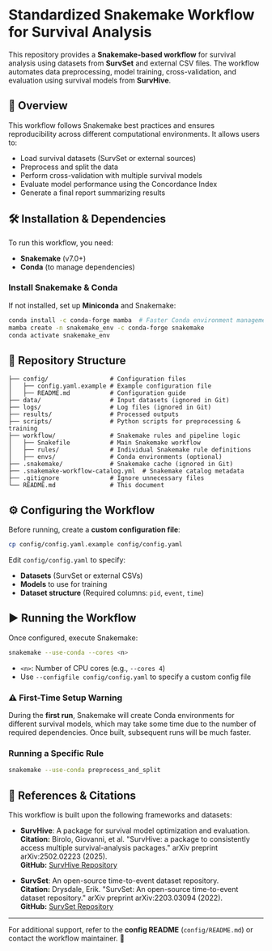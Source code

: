 # Standardized Snakemake Workflow for Survival Analysis

This repository provides a **Snakemake-based workflow** for survival analysis using datasets from **SurvSet** and external CSV files. The workflow automates data preprocessing, model training, cross-validation, and evaluation using survival models from **SurvHive**.


## 🚀 Overview
This workflow follows Snakemake best practices and ensures reproducibility across different computational environments. It allows users to:
- Load survival datasets (SurvSet or external sources)
- Preprocess and split the data
- Perform cross-validation with multiple survival models
- Evaluate model performance using the Concordance Index
- Generate a final report summarizing results


## 🛠️ Installation & Dependencies
To run this workflow, you need:
- **Snakemake** (v7.0+)
- **Conda** (to manage dependencies)

### Install Snakemake & Conda
If not installed, set up **Miniconda** and Snakemake:
```bash
conda install -c conda-forge mamba  # Faster Conda environment management
mamba create -n snakemake_env -c conda-forge snakemake
conda activate snakemake_env
```


## 📂 Repository Structure
```
├── config/                 # Configuration files
│   ├── config.yaml.example # Example configuration file
│   ├── README.md           # Configuration guide
├── data/                   # Input datasets (ignored in Git)
├── logs/                   # Log files (ignored in Git)
├── results/                # Processed outputs
├── scripts/                # Python scripts for preprocessing & training
├── workflow/               # Snakemake rules and pipeline logic
│   ├── Snakefile           # Main Snakemake workflow
│   ├── rules/              # Individual Snakemake rule definitions
│   ├── envs/               # Conda environments (optional)
├── .snakemake/             # Snakemake cache (ignored in Git)
├── .snakemake-workflow-catalog.yml  # Snakemake catalog metadata
├── .gitignore              # Ignore unnecessary files
└── README.md               # This document
```


## ⚙️ Configuring the Workflow
Before running, create a **custom configuration file**:
```bash
cp config/config.yaml.example config/config.yaml
```
Edit `config/config.yaml` to specify:
- **Datasets** (SurvSet or external CSVs)
- **Models** to use for training
- **Dataset structure** (Required columns: `pid`, `event`, `time`)


## ▶️ Running the Workflow
Once configured, execute Snakemake:
```bash
snakemake --use-conda --cores <n>
```
- `<n>`: Number of CPU cores (e.g., `--cores 4`)
- Use `--configfile config/config.yaml` to specify a custom config file

### ⚠️ First-Time Setup Warning
During the **first run**, Snakemake will create Conda environments for different survival models, which may take some time due to the number of required dependencies. Once built, subsequent runs will be much faster.

### Running a Specific Rule
```bash
snakemake --use-conda preprocess_and_split
```


## 📖 References & Citations
This workflow is built upon the following frameworks and datasets:

- **SurvHive**: A package for survival model optimization and evaluation.  
  **Citation:** Birolo, Giovanni, et al. "SurvHive: a package to consistently access multiple survival-analysis packages." arXiv preprint arXiv:2502.02223 (2025).  
  **GitHub:** [SurvHive Repository](https://github.com/compbiomed-unito/survhive)

- **SurvSet**: An open-source time-to-event dataset repository.  
  **Citation:** Drysdale, Erik. "SurvSet: An open-source time-to-event dataset repository." arXiv preprint arXiv:2203.03094 (2022).  
  **GitHub:** [SurvSet Repository](https://github.com/ErikinBC/SurvSet)

---
For additional support, refer to the **config README** (`config/README.md`) or contact the workflow maintainer. 🚀

